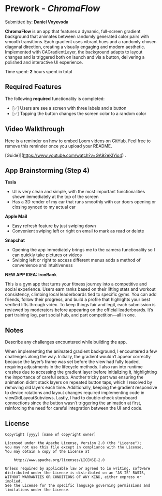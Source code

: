 # Prework - *ChromaFlow*

Submitted by: **Daniel Voyevoda**

**ChromaFlow** is an app that features a dynamic, full-screen gradient background that animates between randomly generated color pairs with smooth transitions. Each gradient uses vibrant hues and a randomly chosen diagonal direction, creating a visually engaging and modern aesthetic. Implemented with CAGradientLayer, the background adapts to layout changes and is triggered both on launch and via a button, delivering a polished and interactive UI experience. 

Time spent: **2** hours spent in total

## Required Features

The following **required** functionality is completed:

- [✅] Users are see a screen with three labels and a button
- [✅] Tapping the button changes the screen color to a random color
 
## Video Walkthrough

Here is a reminder on how to embed Loom videos on GitHub. Feel free to remove this reminder once you upload your README. 

[Guide]](https://www.youtube.com/watch?v=GA92eKlYio4) .

## App Brainstorming (Step 4)

**Tesla**
- UI is very clean and simple, with the most important functionalities shown immediately at the top of the screen
- Has a 3D render of my car that runs smoothly with car doors opening or closing synced to my actual car

**Apple Mail**
- Easy refresh feature by just swiping down
- Convenient swiping left or right on email to mark as read or delete

**Snapchat**
- Opening the app immediately brings me to the camera functionality so I can quickly take pictures or videos
- Swiping left or right to access different menus adds a method of convenience and intuitiveness 

**NEW APP IDEA: IronRank**

This is a gym app that turns your fitness journey into a competitive and social experience. Users earn ranks based on their lifting stats and workout consistency, climbing local leaderboards tied to specific gyms. You can add friends, follow their progress, and build a profile that highlights your best verified lifts through video. To keep things fair and legit, each submission is reviewed by moderators before appearing on the official leaderboards. It’s part training log, part social hub, and part competition—all in one.

## Notes

Describe any challenges encountered while building the app.

When implementing the animated gradient background, I encountered a few challenges along the way. Initially, the gradient wouldn’t appear correctly because the layer’s frame was set before the view had fully loaded, requiring adjustments in the lifecycle methods. I also ran into runtime crashes due to accessing the gradient layer before initializing it, highlighting the importance of careful setup. Another tricky part was ensuring the animation didn’t stack layers on repeated button taps, which I resolved by removing old layers each time. Additionally, keeping the gradient responsive to device rotations and layout changes required implementing code in viewDidLayoutSubviews. Lastly, I had to double-check storyboard connections since the button wasn’t triggering the animation at first, reinforcing the need for careful integration between the UI and code.

## License

    Copyright [yyyy] [name of copyright owner]

    Licensed under the Apache License, Version 2.0 (the "License");
    you may not use this file except in compliance with the License.
    You may obtain a copy of the License at

        http://www.apache.org/licenses/LICENSE-2.0

    Unless required by applicable law or agreed to in writing, software
    distributed under the License is distributed on an "AS IS" BASIS,
    WITHOUT WARRANTIES OR CONDITIONS OF ANY KIND, either express or implied.
    See the License for the specific language governing permissions and
    limitations under the License.
